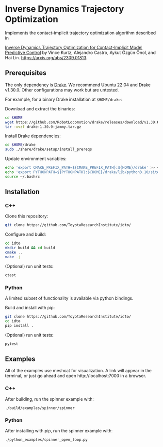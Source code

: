 # Inverse Dynamics Trajectory Optimization 

Implements the contact-implicit trajectory optimization algorithm described in

[Inverse Dynamics Trajectory Optimization for Contact-Implicit Model Predictive
Control](https://idto.github.io/) by Vince Kurtz, Alejandro Castro, Aykut Özgün
Önol, and Hai Lin. https://arxiv.org/abs/2309.01813.

## Prerequisites

The only dependency is [Drake](https://drake.mit.edu/installation.html). 
We recommend Ubuntu 22.04 and Drake v1.30.0. Other configurations may work
but are untested.

For example, for a binary Drake installation at `$HOME/drake`:

Download and extract the binaries:

```bash
cd $HOME
wget https://github.com/RobotLocomotion/drake/releases/download/v1.30.0/drake-1.30.0-jammy.tar.gz
tar -xvzf drake-1.30.0-jammy.tar.gz
```

Install Drake dependencies:

```bash
cd $HOME/drake
sudo ./share/drake/setup/install_prereqs
```

Update environment variables:

```bash
echo 'export CMAKE_PREFIX_PATH=${CMAKE_PREFIX_PATH}:${HOME}/drake' >> ~/.bashrc
echo 'export PYTHONPATH=${PYTHONPATH}:${HOME}/drake/lib/python3.10/site-packages' >> ~/.bashrc
source ~/.bashrc
```

## Installation

### C++

Clone this repository:

```bash
git clone https://github.com/ToyotaResearchInstitute/idto/
```

Configure and build:

```bash
cd idto
mkdir build && cd build
cmake ..
make -j
```

(Optional) run unit tests:

```bash
ctest
```

### Python

A limited subset of functionality is available via python bindings.

Build and install with pip:

```bash
git clone https://github.com/ToyotaResearchInstitute/idto/
cd idto
pip install .
```

(Optional) run unit tests:

```bash
pytest
```

## Examples

All of the examples use meshcat for visualization. A link will appear in the
terminal, or just go ahead and open http://localhost:7000 in a browser.

### C++

After building, run the spinner example with:

```
./build/examples/spinner/spinner
```

### Python

After installing with pip, run the spinner example with:

```
./python_examples/spinner_open_loop.py
```
